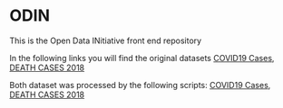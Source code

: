 # ODIN

This is the Open Data INitiative front end repository

In the following links you will find the original datasets
[COVID19 Cases](https://datos.gob.ar/dataset/salud-covid-19-casos-registrados-republica-argentina),
[DEATH CASES 2018](https://datos.gob.ar/dataset/salud-defunciones-ocurridas-registradas-republica-argentina)

Both dataset was processed by the following scripts:
[COVID19 Cases](https://github.com/devtodev/COVID_argentina),
[DEATH CASES 2018](https://github.com/devtodev/defunciones_argentina)
